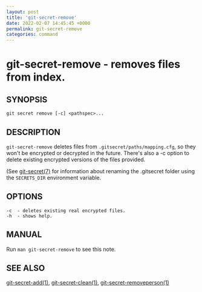 ```yaml
---
layout: post
title: 'git-secret-remove'
date: 2022-02-07 14:45:45 +0000
permalink: git-secret-remove
categories: command
---
```

git-secret-remove - removes files from index.
=============================================

## SYNOPSIS

    git secret remove [-c] <pathspec>...


## DESCRIPTION
`git-secret-remove` deletes files from `.gitsecret/paths/mapping.cfg`,
so they won't be encrypted or decrypted in the future.
There's also a -c option to delete existing encrypted versions of the files provided.

(See [git-secret(7)](https://git-secret.io/git-secret) for information about renaming the .gitsecret
folder using the `SECRETS_DIR` environment variable.


## OPTIONS

    -c  - deletes existing real encrypted files.
    -h  - shows help.


## MANUAL

Run `man git-secret-remove` to see this note.


## SEE ALSO

[git-secret-add(1)](https://git-secret.io/git-secret-add), [git-secret-clean(1)](https://git-secret.io/git-secret-clean),
[git-secret-removeperson(1)](https://git-secret.io/git-secret-removeperson)
